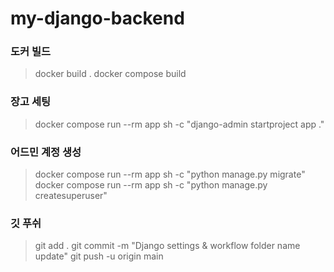 # my-django-backend

### 도커 빌드
> docker build .
> docker compose build

### 장고 세팅
> docker compose run --rm app sh -c "django-admin startproject app ."

### 어드민 계정 생성
> docker compose run --rm app sh -c "python manage.py migrate"
> docker compose run --rm app sh -c "python manage.py createsuperuser"

### 깃 푸쉬
> git add .
> git commit -m "Django settings & workflow folder name update"
> git push -u origin main